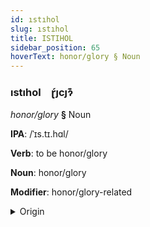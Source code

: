 ```yaml
---
id: ıstıhol
slug: ıstıhol
title: ISTIHOL
sidebar_position: 65
hoverText: honor/glory § Noun
---
```


### ıstıhol&emsp;<span kind="abugida">ɽ́ȷcȷɂ͊</span>

*honor/glory* **§** Noun

**IPA**: /ˈɪs.tɪ.hɑl/

**Verb**: to be honor/glory

**Noun**: honor/glory

**Modifier**: honor/glory-related

<details>
    <summary>Origin</summary>
    Persian, Dari افتخار eftexâr [ʔɪf.t̪ʰɪ.xɑ́ːɾ]<br/>
    <em>Indo-Iranian Language Family</em>
</details>